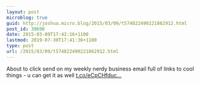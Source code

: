 ```yaml
---
layout: post
microblog: true
guid: http://joshua.micro.blog/2015/03/09/t574822490221862912.html
post_id: 38698
date: 2015-03-09T17:42:16+1100
lastmod: 2019-07-30T17:41:36+1100
type: post
url: /2015/03/09/t574822490221862912.html
---
```

About to click send on my weekly nerdy business email full of links to cool things - u can get it as well [t.co/eCpCHfduc...](https://t.co/eCpCHfducM)
